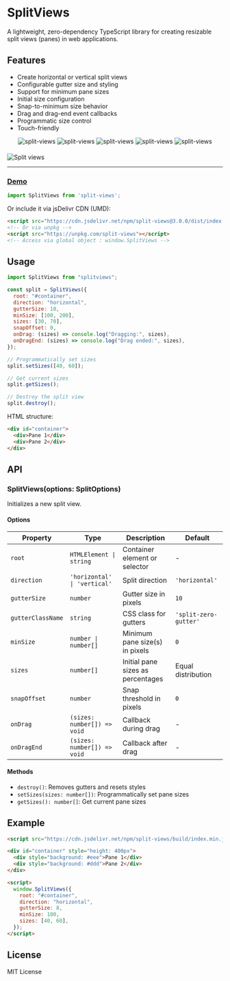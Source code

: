 # SplitViews

A lightweight, zero-dependency TypeScript library for creating resizable split
views (panes) in web applications.

## Features

- Create horizontal or vertical split views
- Configurable gutter size and styling
- Support for minimum pane sizes
- Initial size configuration
- Snap-to-minimum size behavior
- Drag and drag-end event callbacks
- Programmatic size control
- Touch-friendly

<div align="center" style="width:100%; text-align:center; margin-bottom:20px;">
  <img src="https://badgen.net/bundlephobia/minzip/split-views" alt="split-views" />
  <img src="https://badgen.net/bundlephobia/dependency-count/split-views" alt="split-views" />
  <img src="https://badgen.net/npm/v/split-views" alt="split-views" />
  <img src="https://badgen.net/npm/dt/split-views" alt="split-views" />
  <img src="https://data.jsdelivr.com/v1/package/npm/split-views/badge" alt="split-views"/>
</div>

![Split views](https://i.ibb.co/0h4gVd5/split-views.gif)

<hr />

### [Demo](https://wutility.github.io/split-views)

```js
import SplitViews from 'split-views';
```

Or include it via jsDelivr CDN (UMD):
```html
<script src="https://cdn.jsdelivr.net/npm/split-views@3.0.0/dist/index.umd.min.js"></script>
<!-- Or via unpkg -->
<script src="https://unpkg.com/split-views"></script>
<!-- Access via global object : window.SplitViews -->
```

## Usage

```javascript
import SplitViews from "splitviews";

const split = SplitViews({
  root: "#container",
  direction: "horizontal",
  gutterSize: 10,
  minSize: [100, 200],
  sizes: [30, 70],
  snapOffset: 0,
  onDrag: (sizes) => console.log("Dragging:", sizes),
  onDragEnd: (sizes) => console.log("Drag ended:", sizes),
});

// Programmatically set sizes
split.setSizes([40, 60]);

// Get current sizes
split.getSizes();

// Destroy the split view
split.destroy();
```

HTML structure:

```html
<div id="container">
  <div>Pane 1</div>
  <div>Pane 2</div>
</div>
```

## API

### SplitViews(options: SplitOptions)

Initializes a new split view.

#### Options

| Property          | Type                         | Description                       | Default               |
| ----------------- | ---------------------------- | --------------------------------- | --------------------- |
| `root`            | `HTMLElement \| string`      | Container element or selector     | -                     |
| `direction`       | `'horizontal' \| 'vertical'` | Split direction                   | `'horizontal'`        |
| `gutterSize`      | `number`                     | Gutter size in pixels             | `10`                  |
| `gutterClassName` | `string`                     | CSS class for gutters             | `'split-zero-gutter'` |
| `minSize`         | `number \| number[]`         | Minimum pane size(s) in pixels    | `0`                   |
| `sizes`           | `number[]`                   | Initial pane sizes as percentages | Equal distribution    |
| `snapOffset`      | `number`                     | Snap threshold in pixels          | `0`                   |
| `onDrag`          | `(sizes: number[]) => void`  | Callback during drag              | -                     |
| `onDragEnd`       | `(sizes: number[]) => void`  | Callback after drag               | -                     |

#### Methods

- `destroy()`: Removes gutters and resets styles
- `setSizes(sizes: number[])`: Programmatically set pane sizes
- `getSizes(): number[]`: Get current pane sizes

## Example

```html
<script src="https://cdn.jsdelivr.net/npm/split-views/build/index.min.js"></script>

<div id="container" style="height: 400px">
  <div style="background: #eee">Pane 1</div>
  <div style="background: #ddd">Pane 2</div>
</div>

<script>
  window.SplitViews({
    root: "#container",
    direction: "horizontal",
    gutterSize: 8,
    minSize: 100,
    sizes: [40, 60],
  });
</script>
```

## License

MIT License
